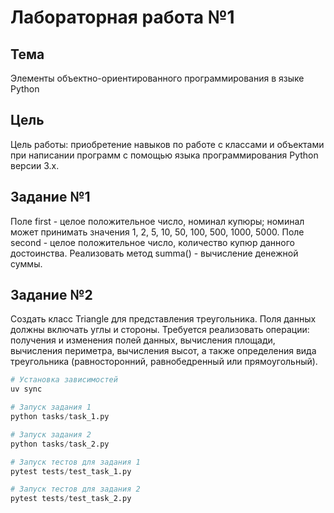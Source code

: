 # Лабораторная работа №1
## Тема

Элементы объектно-ориентированного программирования в языке Python

## Цель

Цель работы: приобретение навыков по работе с классами и объектами при написании программ с помощью языка программирования Python версии 3.х.

## Задание №1
Поле first - целое положительное число, номинал купюры; номинал может принимать значения 1, 2, 5, 10, 50, 100, 500, 1000, 5000. Поле second - целое положительное число, количество купюр данного достоинства. Реализовать метод summa() - вычисление денежной суммы.

## Задание №2
Создать класс Triangle для представления треугольника. Поля данных должны включать углы и стороны. Требуется реализовать операции: получения и изменения полей данных, вычисления площади, вычисления периметра, вычисления высот, а также определения вида треугольника (равносторонний, равнобедренный или прямоугольный).

```python
# Установка зависимостей
uv sync

# Запуск задания 1
python tasks/task_1.py

# Запуск задания 2
python tasks/task_2.py

# Запуск тестов для задания 1
pytest tests/test_task_1.py

# Запуск тестов для задания 2
pytest tests/test_task_2.py
```
